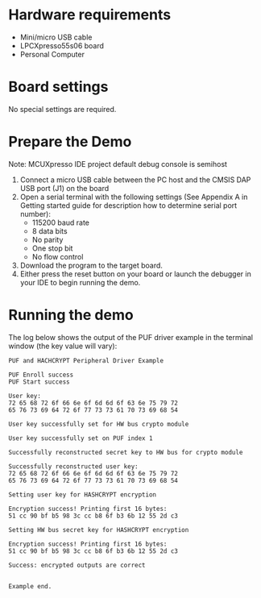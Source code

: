Hardware requirements
=====================
- Mini/micro USB cable
- LPCXpresso55s06 board
- Personal Computer

Board settings
============
No special settings are required.

Prepare the Demo
===============
Note: MCUXpresso IDE project default debug console is semihost
1.  Connect a micro USB cable between the PC host and the CMSIS DAP USB port (J1) on the board
2.  Open a serial terminal with the following settings (See Appendix A in Getting started guide for description how to determine serial port number):
    - 115200 baud rate
    - 8 data bits
    - No parity
    - One stop bit
    - No flow control
3.  Download the program to the target board.
4.  Either press the reset button on your board or launch the debugger in your IDE to begin running the demo.

Running the demo
================
The log below shows the output of the PUF driver example in the terminal window (the key value will vary):
~~~~~~~~~~~~~~~~~~~~~~~~~~~~~~~~~~~
PUF and HACHCRYPT Peripheral Driver Example

PUF Enroll success
PUF Start success

User key:
72 65 68 72 6f 66 6e 6f 6d 6d 6f 63 6e 75 79 72
65 76 73 69 64 72 6f 77 73 73 61 70 73 69 68 54

User key successfully set for HW bus crypto module

User key successfully set on PUF index 1

Successfully reconstructed secret key to HW bus for crypto module

Successfully reconstructed user key:
72 65 68 72 6f 66 6e 6f 6d 6d 6f 63 6e 75 79 72
65 76 73 69 64 72 6f 77 73 73 61 70 73 69 68 54

Setting user key for HASHCRYPT encryption

Encryption success! Printing first 16 bytes:
51 cc 90 bf b5 98 3c cc b8 6f b3 6b 12 55 2d c3

Setting HW bus secret key for HASHCRYPT encryption

Encryption success! Printing first 16 bytes:
51 cc 90 bf b5 98 3c cc b8 6f b3 6b 12 55 2d c3

Success: encrypted outputs are correct


Example end.
~~~~~~~~~~~~~~~~~~~~~~~~~~~~~~~~~~~
